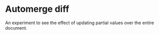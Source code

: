# Automerge diff

An experiment to see the effect of updating partial values over the entire document.
